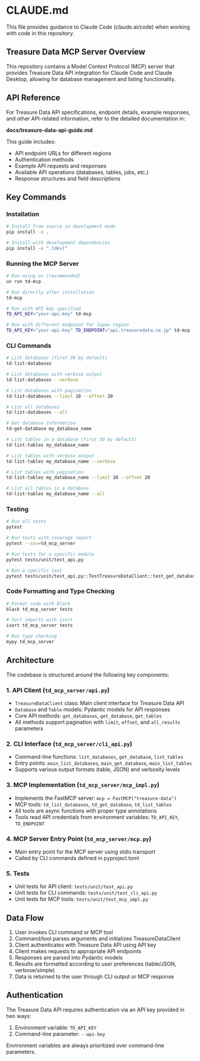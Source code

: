 # CLAUDE.md

This file provides guidance to Claude Code (claude.ai/code) when working with code in this repository.

## Treasure Data MCP Server Overview

This repository contains a Model Context Protocol (MCP) server that provides Treasure Data API integration for Claude Code and Claude Desktop, allowing for database management and listing functionality.

## API Reference

For Treasure Data API specifications, endpoint details, example responses, and other API-related information, refer to the detailed documentation in:

**docs/treasure-data-api-guide.md**

This guide includes:
- API endpoint URLs for different regions
- Authentication methods
- Example API requests and responses
- Available API operations (databases, tables, jobs, etc.)
- Response structures and field descriptions

## Key Commands

### Installation

```bash
# Install from source in development mode
pip install -e .

# Install with development dependencies
pip install -e ".[dev]"
```

### Running the MCP Server

```bash
# Run using uv (recommended)
uv run td-mcp

# Run directly after installation
td-mcp

# Run with API key specified
TD_API_KEY="your-api-key" td-mcp

# Run with different endpoint for Japan region
TD_API_KEY="your-api-key" TD_ENDPOINT="api.treasuredata.co.jp" td-mcp
```

### CLI Commands

```bash
# List databases (first 30 by default)
td-list-databases

# List databases with verbose output
td-list-databases --verbose

# List databases with pagination
td-list-databases --limit 10 --offset 20

# List all databases
td-list-databases --all

# Get database information
td-get-database my_database_name

# List tables in a database (first 30 by default)
td-list-tables my_database_name

# List tables with verbose output
td-list-tables my_database_name --verbose

# List tables with pagination
td-list-tables my_database_name --limit 10 --offset 20

# List all tables in a database
td-list-tables my_database_name --all
```

### Testing

```bash
# Run all tests
pytest

# Run tests with coverage report
pytest --cov=td_mcp_server

# Run tests for a specific module
pytest tests/unit/test_api.py

# Run a specific test
pytest tests/unit/test_api.py::TestTreasureDataClient::test_get_databases
```

### Code Formatting and Type Checking

```bash
# Format code with Black
black td_mcp_server tests

# Sort imports with isort
isort td_mcp_server tests

# Run type checking
mypy td_mcp_server
```

## Architecture

The codebase is structured around the following key components:

### 1. API Client (`td_mcp_server/api.py`)

- `TreasureDataClient` class: Main client interface for Treasure Data API
- `Database` and `Table` models: Pydantic models for API responses
- Core API methods: `get_databases`, `get_database`, `get_tables`
- All methods support pagination with `limit`, `offset`, and `all_results` parameters

### 2. CLI Interface (`td_mcp_server/cli_api.py`)

- Command-line functions: `list_databases`, `get_database`, `list_tables`
- Entry points: `main_list_databases`, `main_get_database`, `main_list_tables`
- Supports various output formats (table, JSON) and verbosity levels

### 3. MCP Implementation (`td_mcp_server/mcp_impl.py`)

- Implements the FastMCP server: `mcp = FastMCP("treasure-data")`
- MCP tools: `td_list_databases`, `td_get_database`, `td_list_tables` 
- All tools are async functions with proper type annotations
- Tools read API credentials from environment variables: `TD_API_KEY`, `TD_ENDPOINT`

### 4. MCP Server Entry Point (`td_mcp_server/mcp.py`)

- Main entry point for the MCP server using stdio transport
- Called by CLI commands defined in pyproject.toml

### 5. Tests

- Unit tests for API client: `tests/unit/test_api.py`
- Unit tests for CLI commands: `tests/unit/test_cli_api.py` 
- Unit tests for MCP tools: `tests/unit/test_mcp_impl.py`

## Data Flow

1. User invokes CLI command or MCP tool
2. Command/tool parses arguments and initializes TreasureDataClient
3. Client authenticates with Treasure Data API using API key
4. Client makes requests to appropriate API endpoints
5. Responses are parsed into Pydantic models
6. Results are formatted according to user preferences (table/JSON, verbose/simple)
7. Data is returned to the user through CLI output or MCP response

## Authentication

The Treasure Data API requires authentication via an API key provided in two ways:

1. Environment variable: `TD_API_KEY`
2. Command-line parameter: `--api-key`

Environment variables are always prioritized over command-line parameters.